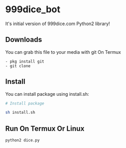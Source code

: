 # 999dice_bot
It's initial version of 999dice.com Python2 library!

## Downloads
You can grab this file to your media with git
On Termux 
```
- pkg install git
- git clone 
```

## Install

You can install package using install.sh:

```bash
# Install package

sh install.sh

```

## Run On Termux Or Linux

```bash
python2 dice.py
```

